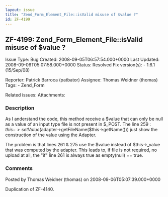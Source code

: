```yaml
---
layout: issue
title: "Zend_Form_Element_File::isValid misuse of $value ?"
id: ZF-4199
---
```


ZF-4199: Zend\_Form\_Element\_File::isValid misuse of $value ?
--------------------------------------------------------------

 Issue Type: Bug Created: 2008-09-05T06:57:54.000+0000 Last Updated: 2008-09-06T05:07:58.000+0000 Status: Resolved Fix version(s): - 1.6.1 (15/Sep/08)
 
 Reporter:  Patrick Barroca (patbator)  Assignee:  Thomas Weidner (thomas)  Tags: - Zend\_Form
 
 Related issues: 
 Attachments: 
### Description

As I anderstand the code, this method receive a $value that can only be null as a value of an input type file is not present in $\_POST. The line 259 : $this->setValue($adapter->getFileName($this->getName())) just show the construction of the value using the Adapter.

The problem is that lines 261 & 275 use the $value instead of $this->\_value that was computed by the adapter. This leads to, if file is not required, no upload at all, the "if" line 261 is always true as empty(null) == true.

 

 

### Comments

Posted by Thomas Weidner (thomas) on 2008-09-06T05:07:39.000+0000

Duplication of ZF-4140.

 

 